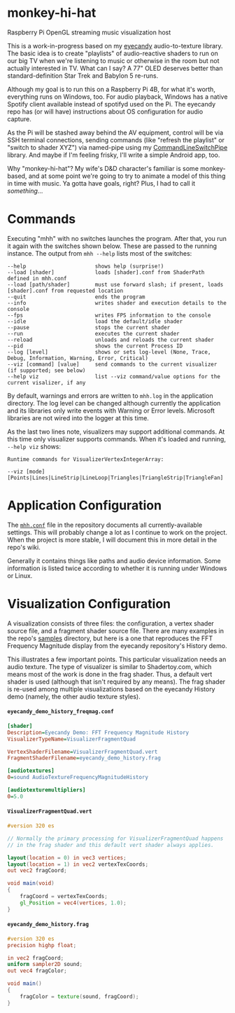 # monkey-hi-hat
Raspberry Pi OpenGL streaming music visualization host

This is a work-in-progress based on my [eyecandy](https://github.com/MV10/eyecandy) audio-to-texture library. The basic idea is to create "playlists" of audio-reactive shaders to run on our big TV when we're listening to music or otherwise in the room but not actually interested in TV. What can I say? A 77" OLED deserves better than standard-definition Star Trek and Babylon 5 re-runs.

Although my goal is to run this on a Raspberry Pi 4B, for what it's worth, everything runs on Windows, too. For audio playback, Windows has a native Spotify client available instead of spotifyd used on the Pi. The eyecandy repo has (or will have) instructions about OS configuration for audio capture.

As the Pi will be stashed away behind the AV equipment, control will be via SSH terminal connections, sending commands (like "refresh the playlist" or "switch to shader XYZ") via named-pipe using my [CommandLineSwitchPipe](https://github.com/MV10/CommandLineSwitchPipe) library. And maybe if I'm feeling frisky, I'll write a simple Android app, too.

Why "monkey-hi-hat"? My wife's D&D character's familiar is some monkey-based, and at some point we're going to try to animate a model of this thing in time with music. Ya gotta have goals, right? Plus, I had to call it _something_...

# Commands

Executing "mhh" with no switches launches the program. After that, you run it again with the switches shown below. These are passed to the running instance. The output from `mhh --help` lists most of the switches:

```
--help                      shows help (surprise!)
--load [shader]             loads [shader].conf from ShaderPath defined in mhh.conf
--load [path/shader]        must use forward slash; if present, loads [shader].conf from requested location
--quit                      ends the program
--info                      writes shader and execution details to the console
--fps                       writes FPS information to the console
--idle                      load the default/idle shader
--pause                     stops the current shader
--run                       executes the current shader
--reload                    unloads and reloads the current shader
--pid                       shows the current Process ID
--log [level]               shows or sets log-level (None, Trace, Debug, Information, Warning, Error, Critical)
--viz [command] [value]     send commands to the current visualizer (if supported; see below)
--help viz                  list --viz command/value options for the current visalizer, if any
```

By default, warnings and errors are written to `mhh.log` in the application directory. The log level can be changed although currently the application and its libraries only write events with Warning or Error levels. Microsoft libraries are not wired into the logger at this time.

As the last two lines note, visualizers may support additional commands. At this time only visualizer supports commands. When it's loaded and running, `--help viz` shows:

```
Runtime commands for VisualizerVertexIntegerArray:

--viz [mode] [Points|Lines|LineStrip|LineLoop|Triangles|TriangleStrip|TriangleFan]
```

# Application Configuration

The [`mhh.conf`](https://github.com/MV10/monkey-hi-hat/blob/master/mhh/mhh/mhh.conf) file in the repository documents all currently-available settings. This will probably change a lot as I continue to work on the project. When the project is more stable, I will document this in more detail in the repo's wiki.

Generally it contains things like paths and audio device information. Some information is listed twice according to whether it is running under Windows or Linux.

# Visualization Configuration

A visualization consists of three files: the configuration, a vertex shader source file, and a fragment shader source file. There are many examples in the repo's [samples](https://github.com/MV10/monkey-hi-hat/tree/master/samples) directory, but here is a one that reproduces the FFT Frequency Magnitude display from the eyecandy repository's History demo.

This illustrates a few important points. This particular visualization needs an audio texture. The type of visualizer is similar to Shadertoy.com, which means most of the work is done in the frag shader. Thus, a default vert shader is used (although that isn't required by any means). The frag shader is re-used among multiple visualizations based on the eyecandy History demo (namely, the other audio texture styles).

#### ```eyecandy_demo_history_freqmag.conf```

```ini
[shader]
Description=Eyecandy Demo: FFT Frequency Magnitude History
VisualizerTypeName=VisualizerFragmentQuad

VertexShaderFilename=VisualizerFragmentQuad.vert
FragmentShaderFilename=eyecandy_demo_history.frag

[audiotextures]
0=sound AudioTextureFrequencyMagnitudeHistory

[audiotexturemultipliers]
0=5.0
```

#### ```VisualizerFragmentQuad.vert```

```glsl
#version 320 es

// Normally the primary processing for VisualizerFragmentQuad happens
// in the frag shader and this default vert shader always applies.

layout(location = 0) in vec3 vertices;
layout(location = 1) in vec2 vertexTexCoords;
out vec2 fragCoord;

void main(void)
{
    fragCoord = vertexTexCoords;
    gl_Position = vec4(vertices, 1.0);
}
```

#### ```eyecandy_demo_history.frag```

```glsl
#version 320 es
precision highp float;

in vec2 fragCoord;
uniform sampler2D sound;
out vec4 fragColor;

void main()
{
    fragColor = texture(sound, fragCoord);
}
```
